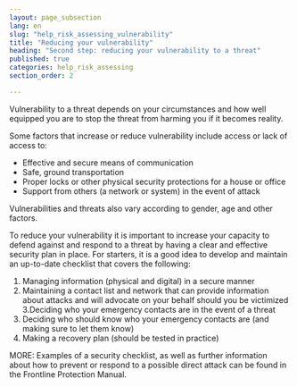 ```yaml
---
layout: page_subsection
lang: en
slug: "help_risk_assessing_vulnerability"
title: "Reducing your vulnerability"
heading: "Second step: reducing your vulnerability to a threat"
published: true
categories: help_risk_assessing
section_order: 2

---
```


Vulnerability to a threat depends on your circumstances and how well equipped you are to stop the threat from harming you if it becomes reality. 

Some factors that increase or reduce vulnerability include access or lack of access to:

 - Effective and secure means of communication
 - Safe, ground transportation
 - Proper locks or other physical security protections for a house or office
 - Support from others (a network or system) in the event of attack 

Vulnerabilities and threats also vary according to gender, age and other factors.

To reduce your vulnerability it is important to increase your capacity to defend against and respond to a threat by having a clear and effective security plan in place. For starters, it is a good idea to develop and maintain an up-to-date checklist that covers the following:

1. Managing information (physical and digital) in a secure manner
2. Maintaining a contact list and network that can provide information about attacks and will advocate on your behalf should you be victimized 
3.Deciding who your emergency contacts are in the event of a threat 
4. Deciding who should know who your emergency contacts are (and making sure to let them know)
5. Making a recovery plan (should be tested in practice)

MORE: Examples of a security checklist, as well as further information about how to prevent or respond to a possible direct attack can be found in the Frontline Protection Manual.
